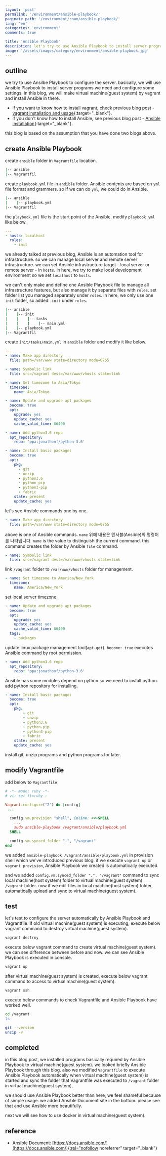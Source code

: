 ```yaml
---
layout: 'post'
permalink: '/environment/ansible-playbook/'
paginate_path: '/environment/:num/ansible-playbook/'
lang: 'en'
categories: 'environment'
comments: true

title: 'Ansible Playbook'
description: let's try to use Ansible Playbook to install server programs and to configure the server.
image: '/assets/images/category/environment/ansible-playbook.jpg'
---
```



## outline
we try to use Ansilbe Playbook to configure the server. basically, we will use Ansible Playbook to install server programs we need and configure some settings. in this blog, we will make virtual machine(guest system) by vagrant and install Ansible in there.

- if you want to know how to install vagrant, check previous blog post - [vagrant installation and usage]({{site.url}}/{{page.categories}}/vagrant-install-and-usage/){:target="_blank"}.
- if you don't know how to install Ansible, see previous blog post - [Ansible installation]({{site.url}}/{{page.categories}}/install-ansible/){:target="_blank"}.

this blog is based on the assumption that you have done two blogs above.

## create Ansible Playbook
create ```ansible``` folder in ```Vagrantfile``` location.

```bash
|-- ansible
|-- Vagrantfil
```

create ```playbook.yml``` file in ```andible``` folder. Ansible contents are based on ```yml``` file format and grammers. so if we can do ```yml```, we could do in Ansible.

```bash
|-- ansible
|    |-- playbook.yml
|-- Vagrantfil
```

the ```playbook.yml``` file is the start point of the Ansible. modify ```playbook.yml``` like below.

```yml
---
- hosts: localhost
  roles:
    - init
```

we already talked at previous blog, Ansible is an automation tool for infrastructure. so we can manage local server and remote server infrastructure. we can set Ansible infrastructure target - local server or remote server - in ```hosts```. in here, we try to make local development environment so we set ```localhost``` to ```hosts```.

we can't only make and define one Ansible Playbook file to manage all infrastructure features, but also manage it by separate files with ```roles```. set folder list you managed separately under ```roles```. in here, we only use one ```init``` folder, so added ```-init``` under ```roles```.

```bash
|-- ansible
|    |-- init
|    |    |-- tasks
|    |    |    |-- main.yml
|    |-- playbook.yml
|-- Vagrantfil
```

create ```init/tasks/main.yml``` in ```ansible``` folder and modify it like below.

```yml
---
- name: Make app directory
  file: path=/var/www state=directory mode=0755

- name: Symbolic link
  file: src=/vagrant dest=/var/www/vhosts state=link

- name: Set timezone to Asia/Tokyo
  timezone:
    name: Asia/Tokyo

- name: Update and upgrade apt packages
  become: true
  apt:
    upgrade: yes
    update_cache: yes
    cache_valid_time: 86400

- name: Add python3.6 repo
  apt_repository:
    repo: 'ppa:jonathonf/python-3.6'

- name: Install basic packages
  become: true
  apt:
    pkg:
      - git
      - unzip
      - python3.6
      - python-pip
      - python3-pip
      - fabric
    state: present
    update_cache: yes
```

let's see Ansible commands one by one.

```yml
- name: Make app directory
  file: path=/var/www state=directory mode=0755
```

above is one of Ansible commands. ```name```
위에 내용은 앤서블(Ansible)의 명령어를 나타냅니다. ```name``` is the value to distinguish the current command. this command creates the folder by Ansible ```file``` command.

```yml
- name: Symbolic link
  file: src=/vagrant dest=/var/www/vhosts state=link
```

link ```/vagrant``` folder to ```/var/www/vhosts``` folder for management.

```yml
- name: Set timezone to America/New_York
  timezone:
    name: America/New_York
```

set local server timezone.

```yml
- name: Update and upgrade apt packages
  become: true
  apt:
    upgrade: yes
    update_cache: yes
    cache_valid_time: 86400
  tags:
    - packages
```

update linux package management tool(```apt-get```). ```become: true``` executes Ansible command by root permission.

```yml
- name: Add python3.6 repo
  apt_repository:
    repo: 'ppa:jonathonf/python-3.6'
```
Ansible has some modules depend on python so we need to install python. add python repository for installing.

```yml
- name: Install basic packages
  become: true
  apt:
    pkg:
        - git
        - unzip
        - python3.6
        - python-pip
        - python3-pip
        - fabric
    state: present
    update_cache: yes
```

install git, unzip programs and python programs for later.

## modify Vagrantfile
add below to ```Vagrantfile```

```ruby
# -*- mode: ruby -*-
# vi: set ft=ruby :

Vagrant.configure("2") do |config|
 ...

  config.vm.provision "shell", inline: <<-SHELL
    ...
    sudo ansible-playbook /vagrant/ansible/playbook.yml
  SHELL

  config.vm.synced_folder ".", "/vagrant"
end
```

we added ```ansible-playbook /vagrant/ansible/playbook.yml``` in provision shell which we've introduced previous blog. if we execute ```vagrant up``` or ```vagrant provision```, Ansible Playbook we created is automatically executed.

and we added ```config.vm.synced_folder ".", "/vagrant"``` command to sync local machine(host system) folder to virtual machine(guest system) ```/vagrant``` folder. now if we edit files in local machine(host system) folder, automatically upload and sync to virtual machine(guest system).

## test
let's test to configure the server automatically by Ansible Playbook and Vagrantfile. if old virtual machine(guest system) is executing, execute below vagrant command to destroy virtual machine(guest system).

```bash
vagrant destroy
```

execute below vagrant command to create virtual machine(guest system). we can see difference between before and now. we can see Ansible Playbook is executed in console.

```bash
vagrant up
```

after virtual machine(guest system) is created, execute below vagrant command to access to virtual machine(guest system).

```bash
vagrant ssh
```

execute below commands to check Vagrantfile and Ansible Playbook have worked well.

```bash
cd /vagrant
ls

git --version
unzip -v
```

## completed
in this blog post, we installed programs basically required by Ansible Playbook to virtual machine(guest system). we looked briefly Ansible Playbook through this blog. also we modified ```Vagrantfile``` to execute Ansible Playbook automatically when virtual machine(guest system) is started and sync the folder that Vagrantfile was executed to ```/vagrant``` folder in virtual machine(guest system).

we should use Ansible Playbook better than here, we feel shameful because of simple usage. we added Ansible Document site in the bottom. please see that and use Ansible more beautifully.

next we will see how to use docker in virtual machine(guest system).


## reference
- Ansible Document: [https://docs.ansible.com/](https://docs.ansible.com/){:rel="nofollow noreferrer" target="_blank"}